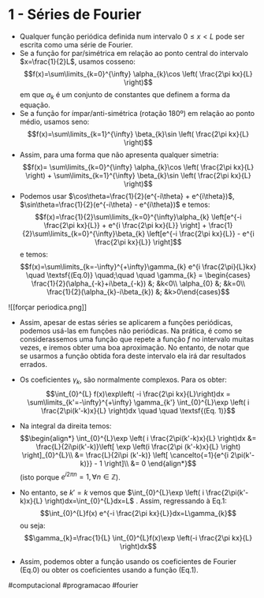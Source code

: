 # 1 - Séries de Fourier
- Qualquer função periódica definida num intervalo $0\le x<L$ pode ser escrita como uma série de Fourier.
- Se a função for par/simétrica em relação ao ponto central do intervalo $x=\frac{1}{2}L$, usamos cosseno: $$f(x)=\sum\limits_{k=0}^{\infty} \alpha_{k}\cos  \left( \frac{2\pi kx}{L} \right)$$
em que $\alpha_{k}$ é um conjunto de constantes que definem a forma da equação.
- Se a função for ímpar/anti-simétrica (rotação 180º) em relação ao ponto médio, usamos seno:
$$f(x)=\sum\limits_{k=1}^{\infty} \beta_{k}\sin \left( \frac{2\pi kx}{L} \right)$$
- Assim, para uma forma que não apresenta qualquer simetria:
$$f(x)= \sum\limits_{k=0}^{\infty} \alpha_{k}\cos  \left( \frac{2\pi kx}{L} \right) + \sum\limits_{k=1}^{\infty} \beta_{k}\sin \left( \frac{2\pi kx}{L} \right)$$
- Podemos usar $\cos\theta=\frac{1}{2}(e^{-i\theta} + e^{i\theta})$, $\sin\theta=\frac{1}{2}(e^{-i\theta} - e^{i\theta})$ e temos:
$$f(x)=\frac{1}{2}\sum\limits_{k=0}^{\infty}\alpha_{k} \left[e^{-i \frac{2\pi kx}{L}} + e^{i \frac{2\pi kx}{L}} \right] + \frac{1}{2}\sum\limits_{k=0}^{\infty}\beta_{k} \left[e^{-i \frac{2\pi kx}{L}} - e^{i \frac{2\pi kx}{L}} \right]$$
e temos:
$$f(x)=\sum\limits_{k=-\infty}^{+\infty}\gamma_{k} e^{i \frac{2\pi}{L}kx} \quad \textsf{(Eq.0)} \quad;\quad \quad \gamma_{k} = \begin{cases} \frac{1}{2}(\alpha_{-k}+i\beta_{-k}) &; &k<0\\ \alpha_{0} &; &k=0\\ \frac{1}{2}(\alpha_{k}-i\beta_{k}) &; &k>0\end{cases}$$

![[forçar periodica.png]]
- Assim, apesar de estas séries se aplicarem a funções periódicas, podemos usá-las em funções não periódicas. Na prática, é como se considerassemos uma função que repete a função $f$ no intervalo muitas vezes, e iremos obter uma boa aproximação. No entanto, de notar que se usarmos a função obtida fora deste intervalo ela irá dar resultados errados.

- Os coeficientes $\gamma_{k}$, são normalmente complexos. Para os obter:
$$\int_{0}^{L} f(x)\exp\left( -i \frac{2\pi kx}{L}\right)dx = \sum\limits_{k'=-\infty}^{+\infty} \gamma_{k'} \int_{0}^{L}\exp \left( i \frac{2\pi(k'-k)x}{L} \right)dx \quad \quad \textsf{(Eq. 1)}$$
- Na integral da direita temos:
$$\begin{align*}
\int_{0}^{L}\exp \left( i \frac{2\pi(k'-k)x}{L} \right)dx &= \frac{L}{2i\pi(k'-k)}\left[ \exp \left(i \frac{2\pi (k'-k)x}{L} \right) \right]_{0}^{L}\\
&= \frac{L}{2i\pi (k'-k)} \left[ \cancelto{=1}{e^{i 2\pi(k'-k)}} - 1 \right]\\
&= 0
\end{align*}$$
(isto porque $e^{i2\pi n}=1, \forall n\in \mathbb{Z}$).

- No entanto, se $k'=k$ vemos que $\int_{0}^{L}\exp \left( i \frac{2\pi(k'-k)x}{L} \right)dx=\int_{0}^{L}dx=L$ . Assim, regressando à Eq.1:
$$\int_{0}^{L}f(x) e^{-i \frac{2\pi kx}{L}}dx=L\gamma_{k}$$
ou seja:
$$\gamma_{k}=\frac{1}{L} \int_{0}^{L}f(x)\exp \left(-i \frac{2\pi kx}{L} \right)dx$$
- Assim, podemos obter a função usando os coeficientes de Fourier (Eq.0) ou obter os coeficientes usando a função (Eq.1).

#computacional #programacao #fourier
